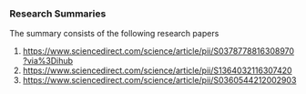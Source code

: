 ### Research Summaries
The summary consists of the following research papers

1) https://www.sciencedirect.com/science/article/pii/S0378778816308970?via%3Dihub
2) https://www.sciencedirect.com/science/article/pii/S1364032116307420
3) https://www.sciencedirect.com/science/article/pii/S0360544212002903
